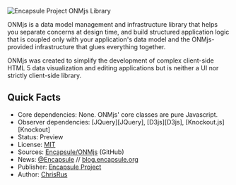 ![Encapsule Project ONMjs Library](wiki/ivory_sphere_250x250.jpg "Encapsule Project ONMjs Library")

ONMjs is a data model management and infrastructure library that helps you separate concerns at design time, and build structured application logic that is coupled only with your application's data model and the ONMjs-provided infrastructure that glues everything together.

ONMjs was created to simplify the development of complex client-side HTML 5 data visualization and editing applications but is neither a UI nor strictly client-side library.

## Quick Facts

* Core dependencies: None. ONMjs' core classes are pure Javascript.
* Observer dependencies: [JQuery][JQuery], [D3js][D3js], [Knockout.js][Knockout]
* Status: Preview
* License: [MIT][license]
* Sources: [Encapsule/ONMjs][repository] (GitHub)
* News: [@Encapsule][EncapsuleTwitter] // [blog.encapsule.org][EncapsuleBlog]
* Publisher: [Encapsule Project][EncapsuleProject]
* Author: [ChrisRus][ChrisRus]


<!-- Encapsule Project Link Definitions -->
[EncapsuleProject]: http://www.encapsule.org "Encapsule Project Homepage"
[EncapsuleTwitter]: https://twitter.com/Encapsule "@Encapsule on Twitter"
[EncapsuleBlog]: http://blog.encapsule.org "Encapsule Project Blog"
[schemaApp]: http://schema.encapsule.org "Encapsule Project Schema App"
[ChrisRus]: http://blog.encapsule.org/author/chrisrus/ "Chris Russell"
[license]: http://opensource.org/licenses/MIT "The MIT License (MIT)"
[repository]: https://github.com/Encapsule/ONMjs "Encapsule/ONMjs Repo on GitHub"